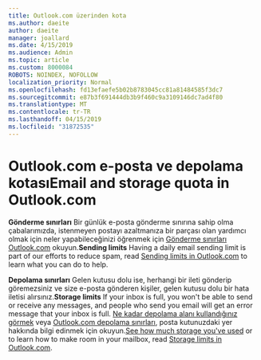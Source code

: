 ```yaml
---
title: Outlook.com üzerinden kota
ms.author: daeite
author: daeite
manager: joallard
ms.date: 4/15/2019
ms.audience: Admin
ms.topic: article
ms.custom: 8000084
ROBOTS: NOINDEX, NOFOLLOW
localization_priority: Normal
ms.openlocfilehash: fd13efaefe5b02b8783045cc81a81484585f3dc7
ms.sourcegitcommit: e87b3f691444db3b9f460c9a3109146dc7ad4f80
ms.translationtype: MT
ms.contentlocale: tr-TR
ms.lasthandoff: 04/15/2019
ms.locfileid: "31872535"
---
```

# <a name="email-and-storage-quota-in-outlookcom"></a><span data-ttu-id="50f97-102">Outlook.com e-posta ve depolama kotası</span><span class="sxs-lookup"><span data-stu-id="50f97-102">Email and storage quota in Outlook.com</span></span>

<span data-ttu-id="50f97-103">**Gönderme sınırları** Bir günlük e-posta gönderme sınırına sahip olma çabalarımızda, istenmeyen postayı azaltmanıza bir parçası olan yardımcı olmak için neler yapabileceğinizi öğrenmek için [Gönderme sınırları Outlook.com](https://support.office.com/article/279ee200-594c-40f0-9ec8-bb6af7735c2e) okuyun.</span><span class="sxs-lookup"><span data-stu-id="50f97-103">**Sending limits** Having a daily email sending limit is part of our efforts to reduce spam, read [Sending limits in Outlook.com](https://support.office.com/article/279ee200-594c-40f0-9ec8-bb6af7735c2e) to learn what you can do to help.</span></span>

<span data-ttu-id="50f97-104">**Depolama sınırları** Gelen kutusu dolu ise, herhangi bir ileti gönderip göremezsiniz ve size e-posta gönderen kişiler, gelen kutusu dolu bir hata iletisi alırsınız.</span><span class="sxs-lookup"><span data-stu-id="50f97-104">**Storage limits** If your inbox is full, you won't be able to send or receive any messages, and people who send you email will get an error message that your inbox is full.</span></span> <span data-ttu-id="50f97-105">[Ne kadar depolama alanı kullandığınız görmek](https://go.microsoft.com/fwlink/?linkid=2052089) veya [Outlook.com depolama sınırları](https://support.office.com/article/7ac99134-69e5-4619-ac0b-2d313bba5e9e), posta kutunuzdaki yer hakkında bilgi edinmek için okuyun.</span><span class="sxs-lookup"><span data-stu-id="50f97-105">[See how much storage you've used](https://go.microsoft.com/fwlink/?linkid=2052089) or to learn how to make room in your mailbox, read [Storage limits in Outlook.com](https://support.office.com/article/7ac99134-69e5-4619-ac0b-2d313bba5e9e).</span></span>